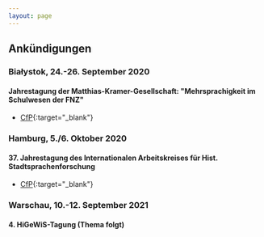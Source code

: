 ```yaml
---
layout: page
---
```


## Ankündigungen

### Białystok, 24.-26. September 2020

#### Jahrestagung der Matthias-Kramer-Gesellschaft: "Mehrsprachigkeit im Schulwesen der FNZ"

* [CfP]( {{site.url}}/downloads/CfP_Bialystok.pdf ){:target="_blank"}

### Hamburg, 5./6. Oktober 2020

#### 37. Jahrestagung des Internationalen Arbeitskreises für Hist. Stadtsprachenforschung

* [CfP]( {{site.url}}/downloads/CfP_Hamburg.pdf ){:target="_blank"}

### Warschau, 10.-12. September 2021

#### 4. HiGeWiS-Tagung (Thema folgt)


